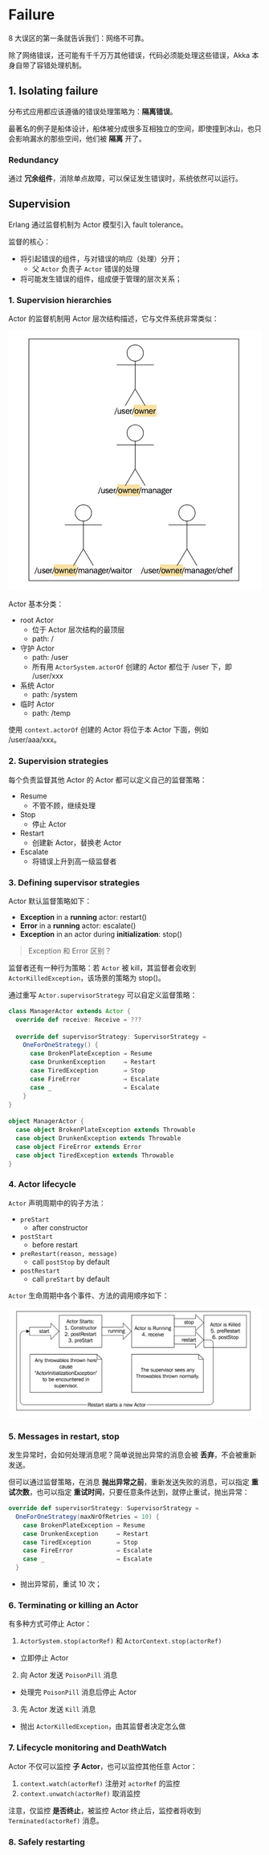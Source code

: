 # Failure

8 大误区的第一条就告诉我们：网络不可靠。

除了网络错误，还可能有千千万万其他错误，代码必须能处理这些错误，Akka 本身自带了容错处理机制。

## 1. Isolating failure

分布式应用都应该遵循的错误处理策略为：**隔离错误**。

最著名的例子是船体设计，船体被分成很多互相独立的空间，即使撞到冰山，也只会影响漏水的那些空间，他们被 **隔离** 开了。

### Redundancy

通过 **冗余组件**，消除单点故障，可以保证发生错误时，系统依然可以运行。

## Supervision

Erlang 通过监督机制为 Actor 模型引入 fault tolerance。

监督的核心：

* 将引起错误的组件，与对错误的响应（处理）分开；
  + 父 `Actor` 负责子 `Actor` 错误的处理
* 将可能发生错误的组件，组成便于管理的层次关系；

### 1. Supervision hierarchies

Actor 的监督机制用 Actor 层次结构描述，它与文件系统非常类似：

![img](../images/actor-cengci.png)

Actor 基本分类：

* root Actor
  + 位于 Actor 层次结构的最顶层
  + path: /
* 守护 Actor
  + path: /user
  + 所有用 `ActorSystem.actorOf` 创建的 Actor 都位于 /user 下，即 /user/xxx
* 系统 Actor
  + path: /system
* 临时 Actor
  + path: /temp

使用 `context.actorOf` 创建的 Actor 将位于本 Actor 下面，例如 /user/aaa/xxx。

### 2. Supervision strategies

每个负责监督其他 Actor 的 Actor 都可以定义自己的监督策略：

* Resume
  + 不管不顾，继续处理
* Stop
  + 停止 Actor
* Restart
  + 创建新 Actor，替换老 Actor
* Escalate
  + 将错误上升到高一级监督者

### 3. Defining supervisor strategies

Actor 默认监督策略如下：

* **Exception** in a **running** actor: restart()
* **Error** in a **running** actor: escalate()
* **Exception** in an actor during **initialization**: stop()

>Exception 和 Error 区别？

监督者还有一种行为策略：若 `Actor` 被 kill，其监督者会收到 `ActorKilledException`，该场景的策略为 stop()。

通过重写 `Actor.supervisorStrategy` 可以自定义监督策略：

```Scala
class ManagerActor extends Actor {
  override def receive: Receive = ???

  override def supervisorStrategy: SupervisorStrategy =
    OneForOneStrategy() {
      case BrokenPlateException ⇒ Resume
      case DrunkenException     ⇒ Restart
      case TiredException       ⇒ Stop
      case FireError            ⇒ Escalate
      case _                    ⇒ Escalate
    }
}

object ManagerActor {
  case object BrokenPlateException extends Throwable
  case object DrunkenException extends Throwable
  case object FireError extends Error
  case object TiredException extends Throwable
}
```

### 4. Actor lifecycle

`Actor` 声明周期中的钩子方法：

* `preStart`
  + after constructor
* `postStart`
  + before restart
* `preRestart(reason, message)`
  + call `postStop` by default
* `postRestart`
  + call `preStart` by default

`Actor` 生命周期中各个事件、方法的调用顺序如下：

![img](../images/order-of-actor-lifecycle.png)

### 5. Messages in restart, stop

发生异常时，会如何处理消息呢？简单说抛出异常的消息会被 **丢弃**，不会被重新发送。

但可以通过监督策略，在消息 **抛出异常之前**，重新发送失败的消息，可以指定 **重试次数**，也可以指定 **重试时间**，只要任意条件达到，就停止重试，抛出异常：

```Scala
override def supervisorStrategy: SupervisorStrategy =
  OneForOneStrategy(maxNrOfRetries = 10) {
    case BrokenPlateException ⇒ Resume
    case DrunkenException     ⇒ Restart
    case TiredException       ⇒ Stop
    case FireError            ⇒ Escalate
    case _                    ⇒ Escalate
  }
```
* 抛出异常前，重试 10 次；

### 6. Terminating or killing an Actor

有多种方式可停止 Actor：

1. `ActorSystem.stop(actorRef)` 和 `ActorContext.stop(actorRef)`
  + 立即停止 Actor
2. 向 Actor 发送 `PoisonPill` 消息
  + 处理完 `PoisonPill` 消息后停止 Actor
3. 先 Actor 发送 `Kill` 消息
  + 抛出 `ActorKilledException`，由其监督者决定怎么做

### 7. Lifecycle monitoring and DeathWatch

Actor 不仅可以监控 **子 Actor**，也可以监控其他任意 Actor：

1. `context.watch(actorRef)` 注册对 `actorRef` 的监控
2. `context.unwatch(actorRef)` 取消监控

注意，仅监控 **是否终止**，被监控 Actor 终止后，监控者将收到 `Terminated(actorRef)` 消息。

### 8. Safely restarting


